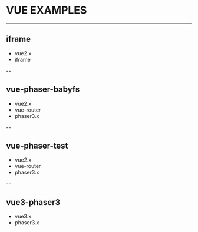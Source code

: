 # VUE EXAMPLES

--- 

## iframe

* vue2.x
* iframe

--

## vue-phaser-babyfs 

* vue2.x
* vue-router
* phaser3.x

--

## vue-phaser-test

* vue2.x
* vue-router
* phaser3.x

--

## vue3-phaser3

* vue3.x
* phaser3.x